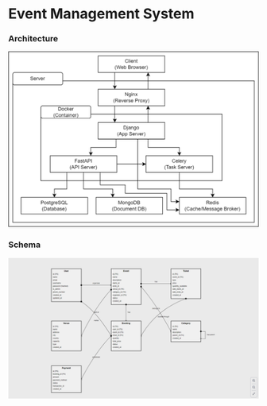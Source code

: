 # **Event Management System**

### **Architecture**
![Architecture](ems-project.png)

### **Schema**
![Schema](ems.png)
